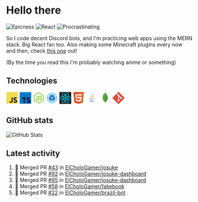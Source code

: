 # Hello there

![Epicness](https://img.shields.io/badge/Epicness-69%25-brightgreen)
![React](https://img.shields.io/badge/React-good-blue)
![Procrastinating](https://img.shields.io/badge/Procrastinating-always-red)

So I code decent Discord bots, and I'm practicing web apps using the MERN stack. Big React fan too.
Also making some Minecraft plugins every now and then, check [this one][userlogin] out!

(By the time you read this I'm probably watching anime or something)

## Technologies

![JavaScript][javascript]
![TypeScript][typescript]
![Node.js][node]
![Webpack][webpack]
![React][react]
![HTML][html]
![Java][java]
![MongoDB][mongodb]
![Git][git]

## GitHub stats

![GitHub Stats](https://github-readme-stats.vercel.app/api?username=ElCholoGamer&theme=tokyonight)

[userlogin]: https://www.spigotmc.org/resources/userlogin.80669/
[javascript]: https://raw.githubusercontent.com/ElCholoGamer/ElCholoGamer/master/icons/javascript.png
[typescript]: https://raw.githubusercontent.com/ElCholoGamer/ElCholoGamer/master/icons/typescript.png
[java]: https://raw.githubusercontent.com/ElCholoGamer/ElCholoGamer/master/icons/java.png
[node]: https://raw.githubusercontent.com/ElCholoGamer/ElCholoGamer/master/icons/node.png
[react]: https://raw.githubusercontent.com/ElCholoGamer/ElCholoGamer/master/icons/react.png
[webpack]: https://raw.githubusercontent.com/ElCholoGamer/ElCholoGamer/master/icons/webpack.png
[html]: https://raw.githubusercontent.com/ElCholoGamer/ElCholoGamer/master/icons/html.png
[git]: https://raw.githubusercontent.com/ElCholoGamer/ElCholoGamer/master/icons/git.png
[mongodb]: https://raw.githubusercontent.com/ElCholoGamer/ElCholoGamer/master/icons/mongodb.png

## Latest activity

<!--START_SECTION:activity-->

1. 🎉 Merged PR [#43](https://github.com/ElCholoGamer/josuke/pull/43) in [ElCholoGamer/josuke](https://github.com/ElCholoGamer/josuke)
2. 🎉 Merged PR [#92](https://github.com/ElCholoGamer/josuke-dashboard/pull/92) in [ElCholoGamer/josuke-dashboard](https://github.com/ElCholoGamer/josuke-dashboard)
3. 🎉 Merged PR [#95](https://github.com/ElCholoGamer/josuke-dashboard/pull/95) in [ElCholoGamer/josuke-dashboard](https://github.com/ElCholoGamer/josuke-dashboard)
4. 🎉 Merged PR [#58](https://github.com/ElCholoGamer/fakebook/pull/58) in [ElCholoGamer/fakebook](https://github.com/ElCholoGamer/fakebook)
5. 🎉 Merged PR [#22](https://github.com/ElCholoGamer/brazil-bot/pull/22) in [ElCholoGamer/brazil-bot](https://github.com/ElCholoGamer/brazil-bot)
<!--END_SECTION:activity-->
